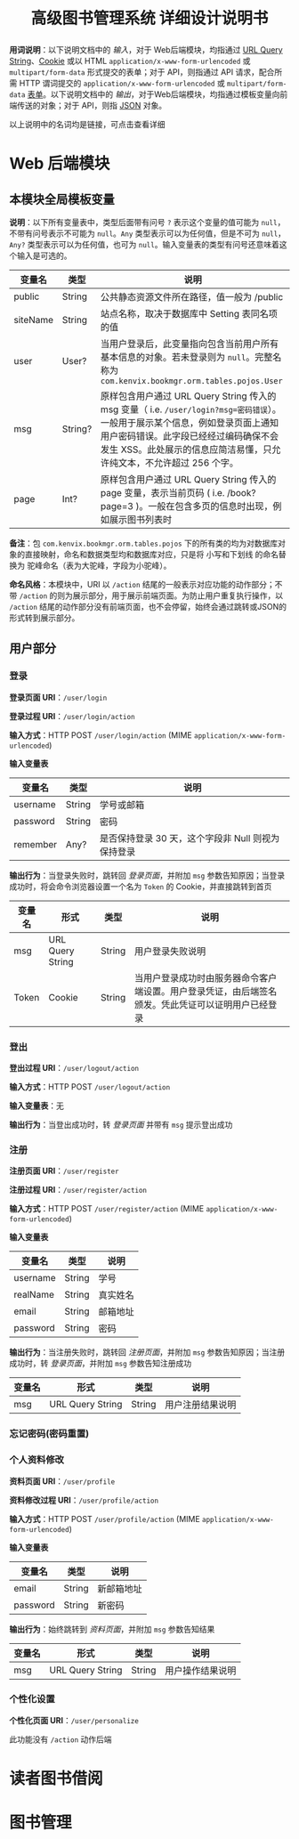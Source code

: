 <p style="text-align: center; font-weight:bold; font-size:2em;">
高级图书管理系统
详细设计说明书
</p>

**用词说明**：以下说明文档中的 *输入*，对于 Web后端模块，均指通过 [URL Query String](https://en.wikipedia.org/wiki/Query_string)、[Cookie](https://en.wikipedia.org/wiki/HTTP_cookie) 或以 HTML `application/x-www-form-urlencoded` 或 `multipart/form-data` 形式提交的表单；对于 API，则指通过 API 请求，配合所需 HTTP 谓词提交的 `application/x-www-form-urlencoded` 或 `multipart/form-data`  [表单](https://developer.mozilla.org/en-US/docs/Web/HTML/Element/form)。以下说明文档中的 *输出*，对于Web后端模块，均指通过模板变量向前端传送的对象；对于 API，则指 [JSON](https://en.wikipedia.org/wiki/JSON) 对象。

以上说明中的名词均是链接，可点击查看详细

# Web 后端模块

## 本模块全局模板变量

**说明**：以下所有变量表中，类型后面带有问号 `?` 表示这个变量的值可能为 `null`，不带有问号表示不可能为 `null`。`Any` 类型表示可以为任何值，但是不可为 `null`，`Any?` 类型表示可以为任何值，也可为 `null`。输入变量表的类型有问号还意味着这个输入是可选的。

| 变量名 | 类型 | 说明 |
| ---- | ---------- | ---------------------- |
| public | String | 公共静态资源文件所在路径，值一般为 /public |
| siteName | String | 站点名称，取决于数据库中 Setting 表同名项的值 |
| user | User? | 当用户登录后，此变量指向包含当前用户所有基本信息的对象。若未登录则为 `null`。完整名称为 `com.kenvix.bookmgr.orm.tables.pojos.User` |
| msg | String? | 原样包含用户通过 URL Query String 传入的 msg 变量（ i.e. `/user/login?msg=密码错误`）。一般用于展示某个信息，例如登录页面上通知用户密码错误。此字段已经经过编码确保不会发生 XSS。此处展示的信息应简洁易懂，只允许纯文本，不允许超过 256 个字。 |
| page | Int? | 原样包含用户通过 URL Query String 传入的 page 变量，表示当前页码 ( i.e. /book?page=3 )。一般在包含多页的信息时出现，例如展示图书列表时 |

**备注**：包 `com.kenvix.bookmgr.orm.tables.pojos` 下的所有类的均为对数据库对象的直接映射，命名和数据类型均和数据库对应，只是将 小写和下划线 的命名替换为 驼峰命名（表为大驼峰，字段为小驼峰）。

**命名风格**：本模块中，URI 以 `/action` 结尾的一般表示对应功能的动作部分；不带 `/action` 的则为展示部分，用于展示前端页面。为防止用户重复执行操作，以 `/action` 结尾的动作部分没有前端页面，也不会停留，始终会通过跳转或JSON的形式转到展示部分。

## 用户部分

### 登录

**登录页面 URI**：`/user/login`

**登录过程 URI**：`/user/login/action`

**输入方式**：HTTP POST `/user/login/action` (MIME `application/x-www-form-urlencoded`)

**输入变量表**

| 变量名 | 类型 | 说明 |
| ---- | ---------- | ---------------------- |
| username | String | 学号或邮箱 |
| password | String | 密码 |
| remember | Any? | 是否保持登录 30 天，这个字段非 Null 则视为保持登录 |

**输出行为**：当登录失败时，跳转回 *登录页面*，并附加 `msg` 参数告知原因；当登录成功时，将会命令浏览器设置一个名为 `Token` 的 Cookie，并直接跳转到首页

| 变量名 | 形式 | 类型 | 说明 |
| ---- | ---------- | ---------- | ---------------------- |
| msg | URL Query String | String | 用户登录失败说明 | 
| Token | Cookie | String | 当用户登录成功时由服务器命令客户端设置。用户登录凭证，由后端签名颁发。凭此凭证可以证明用户已经登录 |

### 登出

**登出过程 URI**：`/user/logout/action`

**输入方式**：HTTP POST `/user/logout/action` 

**输入变量表**：无

**输出行为**：当登出成功时，转 *登录页面* 并带有 `msg` 提示登出成功

### 注册

**注册页面 URI**：`/user/register`

**注册过程 URI**：`/user/register/action`

**输入方式**：HTTP POST `/user/register/action` (MIME `application/x-www-form-urlencoded`)

**输入变量表**

| 变量名 | 类型 | 说明 |
| ---- | ---------- | ---------------------- |
| username | String | 学号 |
| realName | String | 真实姓名 |
| email | String | 邮箱地址 |
| password | String | 密码 |

**输出行为**：当注册失败时，跳转回 *注册页面*，并附加 `msg` 参数告知原因；当注册成功时，转 *登录页面*，并附加 `msg` 参数告知注册成功

| 变量名 | 形式 | 类型 | 说明 |
| ---- | ---------- | ---------- | ---------------------- |
| msg | URL Query String | String | 用户注册结果说明 | 

### 忘记密码(密码重置)

### 个人资料修改

**资料页面 URI**：`/user/profile`

**资料修改过程 URI**：`/user/profile/action`

**输入方式**：HTTP POST `/user/profile/action` (MIME `application/x-www-form-urlencoded`)

**输入变量表**

| 变量名 | 类型 | 说明 |
| ---- | ---------- | ---------------------- |
| email | String | 新邮箱地址 |
| password | String | 新密码 |

**输出行为**：始终跳转到 *资料页面*，并附加 `msg` 参数告知结果

| 变量名 | 形式 | 类型 | 说明 |
| ---- | ---------- | ---------- | ---------------------- |
| msg | URL Query String | String | 用户操作结果说明 | 

### 个性化设置

**个性化页面 URI**：`/user/personalize`

此功能没有 `/action` 动作后端

# 读者图书借阅



# 图书管理